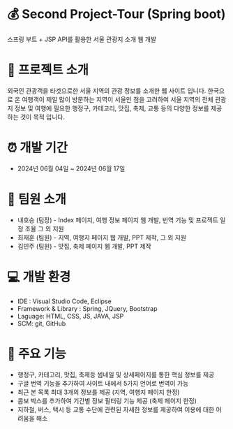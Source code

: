 # :moneybag: Second Project-Tour (Spring boot)
스프링 부트 + JSP  API를 활용한 서울 관광지 소개 웹 개발

# :microphone: 프로젝트 소개
외국인 관광객을 타겟으로한 서울 지역의 관광 정보를 소개한 웹 사이트 입니다.
한국으로 온 여행객이 제일 많이 방문하는 지역이 서울인 점을 고려하여 서울 지역의 전체 관광지 정보 및 여행에 필요한 행정구, 카테고리, 맛집, 축제, 교통 등의 다양한 정보를 제공하는 것이 목적 입니다.

# :alarm_clock: 개발 기간
* 2024년 06월 04일 ~ 2024년 06월 17일

# :two_men_holding_hands: 팀원 소개
* 내호승 (팀장) - Index 페이지, 여행 정보 페이지 웹 개발, 번역 기능 및 프로젝트 일정 조율 그 외 지원
* 최재훈 (팀원) - 지역, 여행지 페이지 웹 개발, PPT 제작, 그 외 지원 
* 김민주 (팀원) - 맛집, 축제 페이지 웹 개발, PPT 제작

# :computer: 개발 환경
* IDE :  Visual Studio Code, Eclipse
* Framework & Library :  Spring, JQuery, Bootstrap
* Laguage: HTML, CSS, JS, JAVA, JSP
* SCM:  git, GitHub

# :dart: 주요 기능
* 행정구, 카테고리, 맛집, 축제등 썸네일 및 상세페이지를 통한 핵심 정보를 제공
* 구글 번역 기능을 추가하여 사이트 내에서 5가지 언어로 번역이 가능
* 최근 본 목록 최대 3개의 정보를 제공 (지역, 여행지 페이지 한정)
* 콤보 박스를 추가하여 기간별 정보 필터링 기능 제공 (축제 페이지 한정)
* 지하철, 버스, 택시 등 교통 수단에 관련된 자세한 정보를 제공하여 이용에 대한 어려움을 해소
